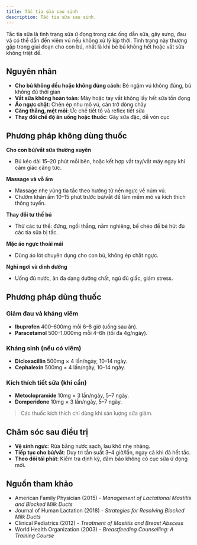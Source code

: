 ```yaml
---
title: Tắc tia sữa sau sinh
description: Tắc tia sữa sau sinh.
---
```


Tắc tia sữa là tình trạng sữa ứ đọng trong các ống dẫn sữa, gây sưng, đau và có thể dẫn đến viêm vú nếu không xử lý kịp thời. Tình trạng này thường gặp trong giai đoạn cho con bú, nhất là khi bé bú không hết hoặc vắt sữa không triệt để.

## Nguyên nhân

- **Cho bú không đều hoặc không đúng cách**: Bé ngậm vú không đúng, bú không đủ thời gian
- **Vắt sữa không hoàn toàn**: Máy hoặc tay vắt không lấy hết sữa tồn đọng
- **Áo ngực chật**: Chèn ép nhu mô vú, cản trở dòng chảy
- **Căng thẳng, mệt mỏi**: Ức chế tiết tố và reflex tiết sữa
- **Thay đổi chế độ ăn uống hoặc thuốc**: Gây sữa đặc, dễ vón cục

## Phương pháp không dùng thuốc

**Cho con bú/vắt sữa thường xuyên**

- Bú kéo dài 15–20 phút mỗi bên, hoặc kết hợp vắt tay/vắt máy ngay khi cảm giác căng tức.

**Massage và vỗ ấm**

- Massage nhẹ vùng tia tắc theo hướng từ nền ngực về núm vú.
- Chườm khăn ấm 10–15 phút trước bú/vắt để làm mềm mô và kích thích thông tuyến.

**Thay đổi tư thế bú**

- Thử các tư thế: đứng, ngồi thẳng, nằm nghiêng, bế chéo để bé hút đủ các tia sữa bị tắc.

**Mặc áo ngực thoải mái**

- Dùng áo lót chuyên dụng cho con bú, không ép chặt ngực.

**Nghỉ ngơi và dinh dưỡng**

- Uống đủ nước, ăn đa dạng dưỡng chất, ngủ đủ giấc, giảm stress.

## Phương pháp dùng thuốc

### Giảm đau và kháng viêm

- **Ibuprofen** 400–600mg mỗi 6–8 giờ (uống sau ăn).
- **Paracetamol** 500–1.000mg mỗi 4–6h (tối đa 4g/ngày).

### Kháng sinh (nếu có viêm)

- **Dicloxacillin** 500mg × 4 lần/ngày, 10–14 ngày.
- **Cephalexin** 500mg × 4 lần/ngày, 10–14 ngày.

### Kích thích tiết sữa (khi cần)

- **Metoclopramide** 10mg × 3 lần/ngày, 5–7 ngày.
- **Domperidone** 10mg × 3 lần/ngày, 5–7 ngày.

> Các thuốc kích thích chỉ dùng khi sản lượng sữa giảm.

## Chăm sóc sau điều trị

- **Vệ sinh ngực**: Rửa bằng nước sạch, lau khô nhẹ nhàng.
- **Tiếp tục cho bú/vắt**: Duy trì tần suất 3–4 giờ/lần, ngay cả khi đã hết tắc.
- **Theo dõi tái phát**: Kiểm tra định kỳ, đảm bảo không có cục sữa ứ đọng mới.

## Nguồn tham khảo

- American Family Physician (2015) - _Management of Lactational Mastitis and Blocked Milk Ducts_
- Journal of Human Lactation (2018) - _Strategies for Resolving Blocked Milk Ducts_
- Clinical Pediatrics (2012) - _Treatment of Mastitis and Breast Abscess_
- World Health Organization (2003) - _Breastfeeding Counselling: A Training Course_
